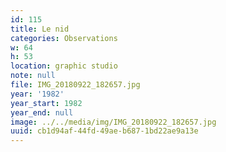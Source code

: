 ```yaml
---
id: 115
title: Le nid
categories: Observations
w: 64
h: 53
location: graphic studio
note: null
file: IMG_20180922_182657.jpg
year: '1982'
year_start: 1982
year_end: null
image: ../../media/img/IMG_20180922_182657.jpg
uuid: cb1d94af-44fd-49ae-b687-1bd22ae9a13e
---
```


